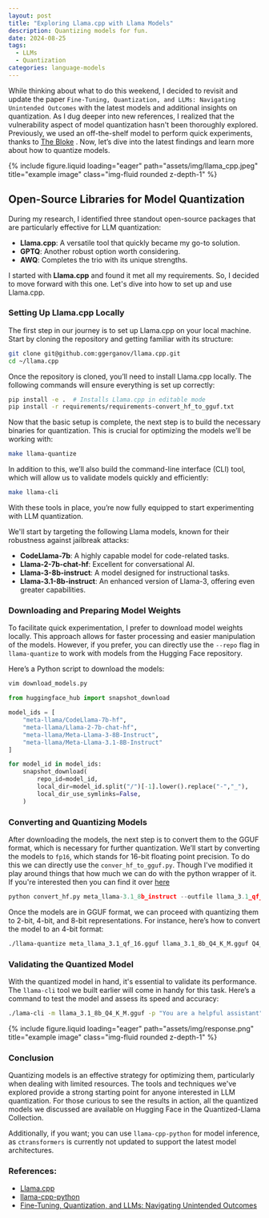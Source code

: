 ```yaml
---
layout: post
title: "Exploring Llama.cpp with Llama Models"
description: Quantizing models for fun.
date: 2024-08-25
tags:
  - LLMs
  - Quantization
categories: language-models
---
```



While thinking about what to do this weekend, I decided to revisit and update the paper ``Fine-Tuning, Quantization, and LLMs: Navigating Unintended Outcomes`` with the latest models and additional insights on quantization. As I dug deeper into new references, I realized that the vulnerability aspect of model quantization hasn't been thoroughly explored. Previously, we used an off-the-shelf model to perform quick experiments, thanks to [The Bloke](https://huggingface.co/TheBloke) . Now, let’s dive into the latest findings and learn more about how to quantize models.

<div class="row">
    <div class="col-sm mt-3 mt-md-0">
        {% include figure.liquid loading="eager" path="assets/img/llama_cpp.jpeg" title="example image" class="img-fluid rounded z-depth-1" %}
    </div>
</div>

## Open-Source Libraries for Model Quantization

During my research, I identified three standout open-source packages that are particularly effective for LLM quantization:
- **Llama.cpp**: A versatile tool that quickly became my go-to solution.
- **GPTQ**: Another robust option worth considering.
- **AWQ**: Completes the trio with its unique strengths.

I started with **Llama.cpp** and found it met all my requirements. So, I decided to move forward with this one. Let's dive into how to set up and use Llama.cpp.

### Setting Up Llama.cpp Locally

The first step in our journey is to set up Llama.cpp on your local machine. Start by cloning the repository and getting familiar with its structure:

```bash
git clone git@github.com:ggerganov/llama.cpp.git
cd ~/llama.cpp
```

Once the repository is cloned, you’ll need to install Llama.cpp locally. The following commands will ensure everything is set up correctly:

```bash
pip install -e .  # Installs Llama.cpp in editable mode
pip install -r requirements/requirements-convert_hf_to_gguf.txt
```

Now that the basic setup is complete, the next step is to build the necessary binaries for quantization. This is crucial for optimizing the models we’ll be working with:

```bash
make llama-quantize
```

In addition to this, we’ll also build the command-line interface (CLI) tool, which will allow us to validate models quickly and efficiently:

```bash
make llama-cli
```

With these tools in place, you’re now fully equipped to start experimenting with LLM quantization.


We'll start by targeting the following Llama models, known for their robustness against jailbreak attacks:

- **CodeLlama-7b**: A highly capable model for code-related tasks.
- **Llama-2-7b-chat-hf**: Excellent for conversational AI.
- **Llama-3-8b-instruct**: A model designed for instructional tasks.
- **Llama-3.1-8b-instruct**: An enhanced version of Llama-3, offering even greater capabilities.

### Downloading and Preparing Model Weights

To facilitate quick experimentation, I prefer to download model weights locally. This approach allows for faster processing and easier manipulation of the models. However, if you prefer, you can directly use the `--repo` flag in `llama-quantize` to work with models from the Hugging Face repository.

Here’s a Python script to download the models:

```bash
vim download_models.py
```

```python
from huggingface_hub import snapshot_download

model_ids = [
    "meta-llama/CodeLlama-7b-hf",
    "meta-llama/Llama-2-7b-chat-hf",
    "meta-llama/Meta-Llama-3-8B-Instruct",
    "meta-llama/Meta-Llama-3.1-8B-Instruct"
]

for model_id in model_ids:
    snapshot_download(
        repo_id=model_id,
        local_dir=model_id.split("/")[-1].lower().replace("-","_"),
        local_dir_use_symlinks=False,
    )
```

### Converting and Quantizing Models

After downloading the models, the next step is to convert them to the GGUF format, which is necessary for further quantization. We’ll start by converting the models to `fp16`, which stands for 16-bit floating point precision. To do this we can directly use the `conver_hf_to_gguf.py`. Though I've modified it play around things that how much we can do with the python wrapper of it. If you're interested then you can find it over [here](https://github.com/divyanshugit/quantization-exp/convert_hf.py)

```python
python convert_hf.py meta_llama-3.1_8b_instruct --outfile llama_3.1_qf_16.gguf --outtype "f16"
```

Once the models are in GGUF format, we can proceed with quantizing them to 2-bit, 4-bit, and 8-bit representations. For instance, here’s how to convert the model to an 4-bit format:

```bash
./llama-quantize meta_llama_3.1_qf_16.gguf llama_3.1_8b_Q4_K_M.gguf Q4_K_M
```

### Validating the Quantized Model

With the quantized model in hand, it's essential to validate its performance. The `llama-cli` tool we built earlier will come in handy for this task. Here’s a command to test the model and assess its speed and accuracy:

```bash
./lama-cli -m llama_3.1_8b_Q4_K_M.gguf -p "You are a helpful assistant" -cnv
```

<div class="row">
    <div class="col-sm mt-3 mt-md-0">
        {% include figure.liquid loading="eager" path="assets/img/response.png" title="example image" class="img-fluid rounded z-depth-1" %}
    </div>
</div>

### Conclusion

Quantizing models is an effective strategy for optimizing them, particularly when dealing with limited resources. The tools and techniques we've explored provide a strong starting point for anyone interested in LLM quantization. For those curious to see the results in action, all the quantized models we discussed are available on Hugging Face in the Quantized-Llama Collection.

Additionally, if you want; you can use `llama-cpp-python` for model inference, as `ctransformers` is currently not updated to support the latest model architectures.

### References:
- [Llama.cpp](https://github.com/ggerganov/llama.cpp)
- [llama-cpp-python](https://github.com/abetlen/llama-cpp-python)
- [Fine-Tuning, Quantization, and LLMs: Navigating Unintended Outcomes](https://arxiv.org/abs/2404.04392)
